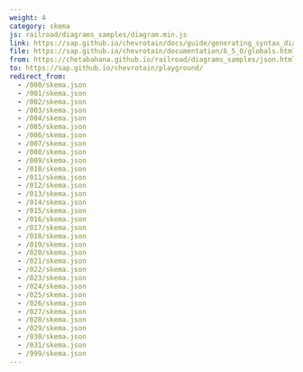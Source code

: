 ```yaml
---
weight: 4
category: skema
js: railroad/diagrams_samples/diagram.min.js
link: https://sap.github.io/chevrotain/docs/guide/generating_syntax_diagrams.html
file: https://sap.github.io/chevrotain/documentation/6_5_0/globals.html
from: https://chetabahana.github.io/railroad/diagrams_samples/json.html
to: https://sap.github.io/chevrotain/playground/
redirect_from:
  - /000/skema.json
  - /001/skema.json
  - /002/skema.json
  - /003/skema.json
  - /004/skema.json
  - /005/skema.json
  - /006/skema.json
  - /007/skema.json
  - /008/skema.json
  - /009/skema.json
  - /010/skema.json
  - /011/skema.json
  - /012/skema.json
  - /013/skema.json
  - /014/skema.json
  - /015/skema.json
  - /016/skema.json
  - /017/skema.json
  - /018/skema.json
  - /019/skema.json
  - /020/skema.json
  - /021/skema.json
  - /022/skema.json
  - /023/skema.json
  - /024/skema.json
  - /025/skema.json
  - /026/skema.json
  - /027/skema.json
  - /028/skema.json
  - /029/skema.json
  - /030/skema.json
  - /031/skema.json
  - /999/skema.json
---
```

